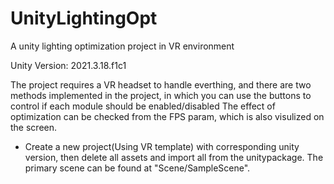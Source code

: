 # UnityLightingOpt
A unity lighting optimization project in VR environment

Unity Version: 2021.3.18.f1c1

The project requires a VR headset to handle everthing, and there are two methods implemented in the project, in which you can use the buttons to control if each module should be enabled/disabled
The effect of optimization can be checked from the FPS param, which is also visulized on the screen.

* Create a new project(Using VR template) with corresponding unity version, then delete all assets and import all from the unitypackage. The primary scene can be found at "Scene/SampleScene".  
